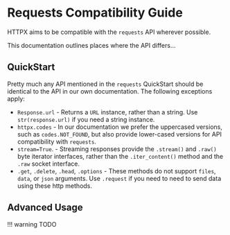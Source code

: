 # Requests Compatibility Guide

HTTPX aims to be compatible with the `requests` API wherever possible.

This documentation outlines places where the API differs...

## QuickStart

Pretty much any API mentioned in the `requests` QuickStart should be identical
to the API in our own documentation. The following exceptions apply:

* `Response.url` - Returns a `URL` instance, rather than a string. Use `str(response.url)` if you need a string instance.
* `httpx.codes` - In our documentation we prefer the uppercased versions, such as `codes.NOT_FOUND`,
but also provide lower-cased versions for API compatibility with `requests`.
* `stream=True`. - Streaming responses provide the `.stream()` and `.raw()` byte iterator interfaces, rather than the `.iter_content()` method and the `.raw` socket interface.
* `.get`, `.delete`, `.head`, `.options` -  These methods do not support `files`, `data`, or `json` arguments. Use `.request` if you need to need to send data using these http methods.

## Advanced Usage

!!! warning
    TODO
